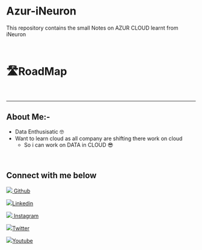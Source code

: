 # Azur-iNeuron

This repository contains the small Notes on AZUR CLOUD learnt from iNeuron

<br>

# 🛣️RoadMap


<br>



--------------------


## About Me:- 
- Data Enthusisatic 🤓
- Want to learn cloud as all company are shifting there work on cloud 
    -  So i can work on DATA in CLOUD 😎 

<br>

## Connect with me below
<a href="https://github.com/kishansutariya23" target="_blank" class="fa fa-github"> <img src="https://img.icons8.com/ios-glyphs/45/000000/github.png"/> Github</a>
                
<a href="https://www.linkedin.com/in/kishankumar-sutariya/" target="_blank" class="fa fa-linkedin"><img src="https://img.icons8.com/fluency/45/000000/linkedin-circled.png"/>Linkedin</a>
                
<a href="https://www.instagram.com/ks23.code/" target="_blank" class="fa fa-instagram"> <img src="https://img.icons8.com/fluency/45/000000/instagram-new.png"/> Instagram</a>
                
 <a href="https://twitter.com/ks23_code" target="_blank" class="fa fa-twitter"><img src="https://img.icons8.com/color/45/000000/twitter--v1.png"/>Twitter</a>
                
<a href="https://www.youtube.com/channel/UCTznaXzOXeFZ8LzWxS0d6_A" target="_blank" class="fa fa-youtube"><img src="https://img.icons8.com/fluency/45/000000/youtube-play.png"/>Youtube</a>
   